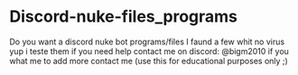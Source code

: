 # Discord-nuke-files_programs
Do you want a discord nuke bot programs/files
I faund a few whit no virus yup i teste them
if you need help contact me on discord: @bigm2010
if you what me to add more contact me
(use this for educational purposes only ;)
